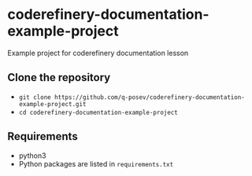 # coderefinery-documentation-example-project
Example project for coderefinery documentation lesson

## Clone the repository

- `git clone https://github.com/q-posev/coderefinery-documentation-example-project.git`
- `cd coderefinery-documentation-example-project`


## Requirements

- python3
- Python packages are listed in `requirements.txt`
